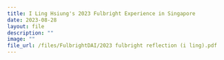 ```yaml
---
title: I Ling Hsiung's 2023 Fulbright Experience in Singapore
date: 2023-08-28
layout: file
description: ""
image: ""
file_url: /files/FulbrightDAI/2023 fulbright reflection (i ling).pdf
---
```

